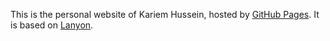 This is the personal website of Kariem Hussein, hosted by [GitHub Pages](http://pages.github.com).  It is based on [Lanyon](https://github.com/poole/lanyon).

